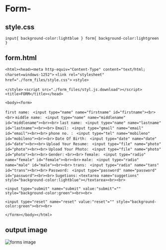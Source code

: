 # Form-

## style.css


`input{
    background-color:lightblue
}
form{
    background-color:lightgreen
}
`

## form.html

<!-- saved from url=(0031)file:///D:/SAILI/html/form.html -->
`<html><head><meta http-equiv="Content-Type" content="text/html; charset=windows-1252">`
`<link rel="stylesheet" href="./form_files/style.css">`
`<style>`

`</style>`
`<script src="./form_files/styl.js.download"></script>`
`<title>FORM</title></head>`

`<body><form>`


`first name: `
    `<input type="name" name="firstname" id="firstname"><br><br>`
`middle name: `
    `<input type="name" name="middlename" id="middlename"><br><br>`
`last name: `
    `<input type="name" name="lastname" id="lastname"><br><br>`
`Email: `
    `<input type="gmail" name="email" id="email"><br><br>`
`phone no. : `
    `<input type="tel" name="mobileno" id="mobileno"><br><br>`
`Date Of Birth: `
    `<input type="date" name="date" id="date"><br><br>`
`Upload Your Resume: `
    `<input type="file" name="photo" id="photo"><br><br>`
`Upload Your Photo: `
    `<input type="file" name="photo" id="photo"><br><br>`
`Gender:`
    `<br><br>`
`female: `
    `<input type="radio" name="female" id="female"><br><br>`
`male: `
    `<input type="radio" name="male" id="male"><br><br>`
`trans: `
    `<input type="radio" name="tans" id="trans"><br><br>`
`Password: `
    `<input type="password" name="password" id="password"><br><br>`
`Sugetions:`
    `<textarea name="suggetions" style="background-color:lightblue"></textarea><br><br>`
    
`<input type="submit" name="submit" value:"submit"="" style="background-color:green"><br><br>`
    
`<input type="reset" name="reset" value:"reset"="" style="background-color:green"><br><br>`
    
`</form></body></html>`

## output image
![forms image](https://user-images.githubusercontent.com/111215095/184526209-e79d7894-51d2-4518-bbc3-4262eb7c98d2.jpg)

